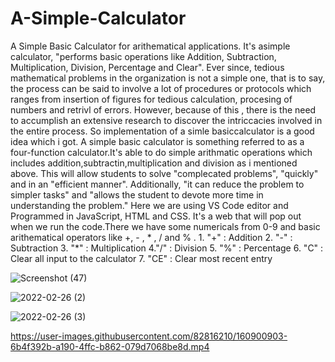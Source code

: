 # A-Simple-Calculator
A Simple Basic Calculator for arithematical applications.
It's asimple calculator, "performs basic operations like Addition, Subtraction, Multiplication, Division, Percentage and Clear". Ever since, tedious mathematical problems in the organization is not a simple one, that is to say, the process can be said to involve a lot of procedures or protocols which ranges from insertion of figures for tedious calculation, procesing of numbers and retrivl of errors. However, because of this , there is the need to accumplish an extensive research to discover the intriccacies involved in the entire process. So implementation of a simle basiccalculator is a good idea which i got. A simple basic calculator is something referred to as a four-function calculator.It's able to do simple arithmatic operations which includes addition,subtractin,multiplication and division as i mentioned above. This will allow students to solve "complecated problems", "quickly" and in an "efficient manner". Additionally, "it can reduce the problem to simpler tasks" and "allows the student to devote more time in understanding the problem." Here we are using VS Code editor and Programmed in JavaScript, HTML and CSS. It's a web that will pop out when we run the code.There we have some numericals from 0-9 and basic arithematical operators like +, - , * , / and % . 1. "+" : Addition 2. "-" : Subtraction 3. "*" : Multiplication 4."/" : Division 5. "%" : Percentage 6. "C" : Clear all input to the calculator 7. "CE" : Clear most recent entry


![Screenshot (47)](https://user-images.githubusercontent.com/82816210/155834835-f6ed45c4-42d7-471d-b0f8-5756a18d0f40.png)

![2022-02-26 (2)](https://user-images.githubusercontent.com/82816210/155834948-1dfbdfb0-5520-4e3f-80cb-4b60cd4f70da.png)

![2022-02-26 (3)](https://user-images.githubusercontent.com/82816210/155834956-9cd789f8-4816-4cbd-8b73-5393a0b29aaf.png)

https://user-images.githubusercontent.com/82816210/160900903-6b4f392b-a190-4ffc-b862-079d7068be8d.mp4

